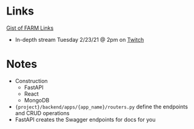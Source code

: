 # Links
[Gist of FARM Links](https://gist.github.com/aaronbassett/2dd38a1404aeeb79229d9c4b6857cee5)
- In-depth stream Tuesday 2/23/21 @ 2pm on [Twitch](https://twitch.tv/aaronbassettdev)
# Notes
- Construction
  - FastAPI
  - React
  - MongoDB
- `{project}/backend/apps/{app_name}/routers.py` define the endpoints and CRUD operations
- FastAPI creates the Swagger endpoints for docs for you